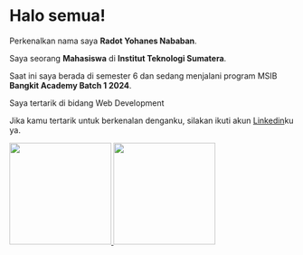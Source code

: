 # Halo semua! 

Perkenalkan nama saya **Radot Yohanes Nababan**.<br>

Saya seorang **Mahasiswa** di **Institut Teknologi Sumatera**.<br>

Saat ini saya berada di semester 6 dan sedang menjalani program MSIB **Bangkit Academy Batch 1 2024**.<br>

Saya tertarik di bidang Web Development

Jika kamu tertarik untuk berkenalan denganku, silakan ikuti akun [Linkedin](https://www.linkedin.com/in/radot-nababan-a51247195/)ku ya.

<p align="left">
<a href="https://github.com/dimasmds">
  <img height="180em" src="https://github-readme-stats-eight-theta.vercel.app/api?username=radotyohanesnababan&show_icons=true&theme=algolia&include_all_commits=true&count_private=true"/>
  <img height="180em" src="https://github-readme-stats-eight-theta.vercel.app/api/top-langs/?username=radotyohanesnababan&layout=compact&langs_count=8&theme=algolia"/>
</a>
</p>
